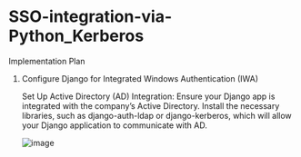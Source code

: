 # SSO-integration-via-Python_Kerberos

Implementation Plan
1. Configure Django for Integrated Windows Authentication (IWA)

    Set Up Active Directory (AD) Integration:
        Ensure your Django app is integrated with the company’s Active Directory.
        Install the necessary libraries, such as django-auth-ldap or django-kerberos, which will allow your Django application to communicate with AD.

   ![image](https://github.com/user-attachments/assets/b13bd1a6-ced8-43f7-aa85-0921349eae84)


